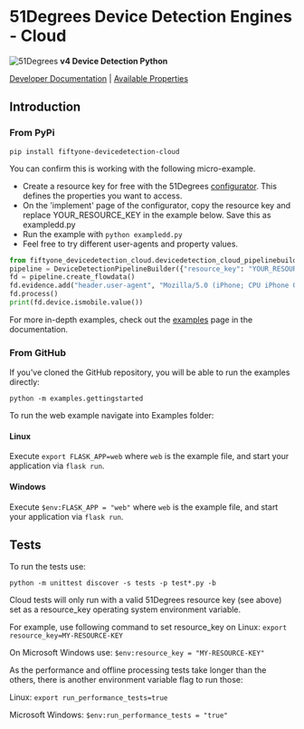 # 51Degrees Device Detection Engines - Cloud

![51Degrees](https://51degrees.com/DesktopModules/FiftyOne/Distributor/Logo.ashx?utm_source=github&utm_medium=repository&utm_content=readme_main&utm_campaign=python-open-source "THE Fastest and Most Accurate Device Detection") **v4 Device Detection Python**

[Developer Documentation](https://51degrees.com/device-detection-python/index.html?utm_source=github&utm_medium=repository&utm_content=property_dictionary&utm_campaign=python-open-source "Developer Documentation") | [Available Properties](https://51degrees.com/resources/property-dictionary?utm_source=github&utm_medium=repository&utm_content=property_dictionary&utm_campaign=python-open-source "View all available properties and values")

## Introduction

### From PyPi

`pip install fiftyone-devicedetection-cloud`

You can confirm this is working with the following micro-example.

* Create a resource key for free with the 51Degrees [configurator](https://configure.51degrees.com/np5M4nlF). This defines the properties you want to access.
* On the 'implement' page of the configurator, copy the resource key and replace YOUR_RESOURCE_KEY in the example below. Save this as exampledd.py
* Run the example with `python exampledd.py`
* Feel free to try different user-agents and property values.

```python
from fiftyone_devicedetection_cloud.devicedetection_cloud_pipelinebuilder import DeviceDetectionPipelineBuilder
pipeline = DeviceDetectionPipelineBuilder({"resource_key": "YOUR_RESOURCE_KEY"}).build()
fd = pipeline.create_flowdata()
fd.evidence.add("header.user-agent", "Mozilla/5.0 (iPhone; CPU iPhone OS 12_2 like Mac OS X) AppleWebKit/605.1.15 (KHTML, like Gecko) Mobile/15E148")
fd.process()
print(fd.device.ismobile.value())
```

For more in-depth examples, check out the [examples](https://51degrees.com/device-detection-python/examples.html) page in the documentation.

### From GitHub

If you've cloned the GitHub repository, you will be able to run the examples directly:

`python -m examples.gettingstarted`

To run the web example navigate into Examples folder:

#### Linux

Execute `export FLASK_APP=web` where `web` is the example file, and start your application via `flask run`.

#### Windows

Execute `$env:FLASK_APP = "web"` where `web` is the example file, and start your application via `flask run`.

## Tests

To run the tests use:

`python -m unittest discover -s tests -p test*.py -b`

Cloud tests will only run with a valid 51Degrees resource key (see above) set as a resource_key operating system environment variable.

For example, use following command to set resource_key on Linux:
`export resource_key=MY-RESOURCE-KEY`

On Microsoft Windows use:
`$env:resource_key = "MY-RESOURCE-KEY"`

As the performance and offline processing tests take longer than the others, there is another environment variable flag to run those:

Linux:
`export run_performance_tests=true`

Microsoft Windows:
`$env:run_performance_tests = "true"`
